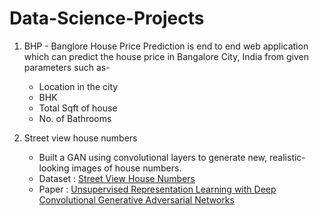 # Data-Science-Projects
  1. BHP - Banglore House Price Prediction is end to end web application which can predict the house price in Bangalore City, India from given parameters such as-
    
     * Location in the city
     * BHK
     * Total Sqft of house
     * No. of Bathrooms
  2. Street view house numbers
     * Built a GAN using convolutional layers to generate new, realistic-looking images of house numbers.
     * Dataset : [Street View House Numbers](http://ufldl.stanford.edu/housenumbers/)
     * Paper : [Unsupervised Representation Learning with Deep Convolutional Generative Adversarial Networks](https://arxiv.org/pdf/1511.06434.pdf)
